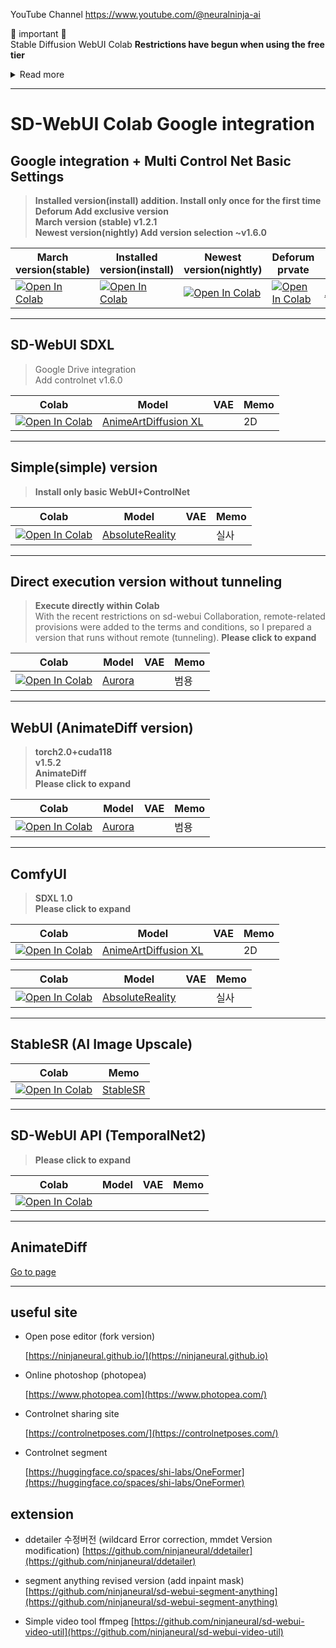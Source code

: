 YouTube Channel https://www.youtube.com/@neuralninja-ai

🚨 important 🚨 <br/> Stable Diffusion WebUI Colab **Restrictions have begun when using the free tier** <br/>

<details>
  <summary>Read more</summary>

# Currently, only a warning window has been added as a first step. I think there may be restrictions or sanctions in the future.

# 2023-06-28 I think a measure to disconnect when a warning window appears has been added -> Modifications have been made to prevent the warning window from appearing.
# 2023-06-28 (Saya pikir tindakan untuk memutuskan sambungan ketika jendela peringatan muncul telah ditambahkan -> Modifikasi telah dilakukan untuk mencegah jendela peringatan muncul.)
[Colab PM Twitter](https://twitter.com/thechrisperry/status/1649189902079381505)

> GPU go brrrrrrr
>
> We prioritize interactive laptop computing for free tier users; Stable Diffusion WebUI usage has grown significantly;  
> Our team's budget cannot support increased usage.

[Colab PM Reddit](https://old.reddit.com/r/StableDiffusion/comments/12t8tc7/is_colab_going_to_start_banning_people_who_use_it/jh2rwe1/)

> Colab PM Hiden.
>
> sorry. We're prioritizing interactive laptop computing for free tier users, and webui simply uses Colab as a handy free GPU.  
> We try to play it cool, but our usage has actually been increasing recently and we are seeing a very noticeable increase in our costs. There's only so much we can do with our budget!
>
> https://research.google.com/colaboratory/faq.html#limitations-and-restrictions
>
> So as a first step, we added warnings to the free tier.

# They say there are no plans to restrict paid (Pro) services for now.

[Colab PM Tweeter](https://twitter.com/thechrisperry/status/1649196140909428736)

> On paid plans webui There are no plans to limit use.

</details>

---

# SD-WebUI Colab Google integration

## Google integration + Multi Control Net Basic Settings

> **Installed version(install) addition. Install only once for the first time**  
> **Deforum Add exclusive version**  
> **March version (stable) v1.2.1**  
> **Newest version(nightly) Add version selection ~v1.6.0**  

| March version(stable)                                                                                                                                                                                  | Installed version(install)                                                                                                                                                                               | Newest version(nightly)                                                                                                                                                                                        | Deforum prvate                                                                                                                                                                                      | Model                                                                                  | VAE  | Memo                    |
| ------------------------------------------------------------------------------------------------------------------------------------------------------------------------------------------------ | ------------------------------------------------------------------------------------------------------------------------------------------------------------------------------------------------ | ------------------------------------------------------------------------------------------------------------------------------------------------------------------------------------------------ | ------------------------------------------------------------------------------------------------------------------------------------------------------------------------------------------------ | -------------------------------------------------------------------------------------- | ---- | ----------------------- |
| [![Open In Colab](https://colab.research.google.com/assets/colab-badge.svg)](https://colab.research.google.com/github/ninjaneural/webui/blob/master/stable/absolutereality_webui_colab.ipynb) | [![Open In Colab](https://raw.githubusercontent.com/ninjaneural/webui/master/icons/colab-badge-install.svg)](https://colab.research.google.com/github/ninjaneural/webui/blob/master/install/absolutereality_webui_colab.ipynb) | [![Open In Colab](https://raw.githubusercontent.com/ninjaneural/webui/master/icons/colab-badge-nightly.svg)](https://colab.research.google.com/github/Arykrishna/webui/blob/master/nightly/absolutereality_webui_colab.ipynb) | [![Open In Colab](https://colab.research.google.com/assets/colab-badge.svg)](https://colab.research.google.com/github/ninjaneural/webui/blob/master/deforum/absolutereality_webui_colab.ipynb) | [AbsoluteReality](https://civitai.com/models/81458/absolutereality)                    |  | 실사                      |


---

## SD-WebUI SDXL

> Google Drive integration  
> Add controlnet 
> v1.6.0  

| Colab                                                                                                                                                                                            | Model                                                                                  | VAE  | Memo                    |
| ------------------------------------------------------------------------------------------------------------------------------------------------------------------------------------------------ | -------------------------------------------------------------------------------------- | ---- | ----------------------- |
| [![Open In Colab](https://colab.research.google.com/assets/colab-badge.svg)](https://colab.research.google.com/github/ninjaneural/webui/blob/master/sdxl/anime_art_diffusion_xl_webui_colab.ipynb) | [AnimeArtDiffusion XL](https://civitai.com/models/117259/anime-art-diffusion-xl)                    |  | 2D                      |

---

## Simple(simple) version

> **Install only basic WebUI+ControlNet**  

| Colab                                                                                                                                                                                            | Model                                                                                  | VAE  | Memo                    |
| ------------------------------------------------------------------------------------------------------------------------------------------------------------------------------------------------ | -------------------------------------------------------------------------------------- | ---- | ----------------------- |
| [![Open In Colab](https://colab.research.google.com/assets/colab-badge.svg)](https://colab.research.google.com/github/ninjaneural/webui/blob/master/simple/absolutereality_webui_colab.ipynb) | [AbsoluteReality](https://civitai.com/models/81458/absolutereality)                    |  | 실사                      |




---

## Direct execution version without tunneling

> **Execute directly within Colab**  
> With the recent restrictions on sd-webui Collaboration, remote-related provisions were added to the terms and conditions, so I prepared a version that runs without remote (tunneling).
> **Please click to expand**

  
| Colab                                                                                                                                                                                            | Model                                                                                  | VAE  | Memo                    |
| ------------------------------------------------------------------------------------------------------------------------------------------------------------------------------------------------ | -------------------------------------------------------------------------------------- | ---- | ----------------------- |
| [![Open In Colab](https://colab.research.google.com/assets/colab-badge.svg)](https://colab.research.google.com/github/ninjaneural/webui/blob/master/direct/aurora_webui_colab.ipynb) | [Aurora](https://civitai.com/models/40199/aurora)                    |  | 범용                      |



---

## WebUI (AnimateDiff version)

> **torch2.0+cuda118**  
> **v1.5.2**  
> **AnimateDiff**  
> **Please click to expand**



| Colab                                                                                                                                                                                            | Model                                                                                  | VAE  | Memo                    |
| ------------------------------------------------------------------------------------------------------------------------------------------------------------------------------------------------ | -------------------------------------------------------------------------------------- | ---- | ----------------------- |
| [![Open In Colab](https://colab.research.google.com/assets/colab-badge.svg)](https://colab.research.google.com/github/ninjaneural/webui/blob/master/torch2/aurora_webui_colab.ipynb) | [Aurora](https://civitai.com/models/40199/aurora)                    |  | 범용                      |



---

## ComfyUI

> **SDXL 1.0**  
> **Please click to expand**

| Colab                                                                                                                                                                                            | Model                                                                                  | VAE  | Memo                    |
| ------------------------------------------------------------------------------------------------------------------------------------------------------------------------------------------------ | -------------------------------------------------------------------------------------- | ---- | ----------------------- |
| [![Open In Colab](https://colab.research.google.com/assets/colab-badge.svg)](https://colab.research.google.com/github/ninjaneural/webui/blob/master/comfyui_sdxl/anime_art_diffusion_xl_webui_colab.ipynb) | [AnimeArtDiffusion XL](https://civitai.com/models/117259/anime-art-diffusion-xl)                    |  | 2D                      |






| Colab                                                                                                                                                                                            | Model                                                                                  | VAE  | Memo                    |
| ------------------------------------------------------------------------------------------------------------------------------------------------------------------------------------------------ | -------------------------------------------------------------------------------------- | ---- | ----------------------- |
| [![Open In Colab](https://colab.research.google.com/assets/colab-badge.svg)](https://colab.research.google.com/github/ninjaneural/webui/blob/master/comfyui/absolutereality_webui_colab.ipynb) | [AbsoluteReality](https://civitai.com/models/81458/absolutereality)                    |  | 실사                      |




---

## StableSR (AI Image Upscale)

| Colab                                                                                                                                                                     | Memo                                                         |
| ------------------------------------------------------------------------------------------------------------------------------------------------------------------------- | ------------------------------------------------------------ |
| [![Open In Colab](https://colab.research.google.com/assets/colab-badge.svg)](https://colab.research.google.com/github/ninjaneural/webui/blob/master/colab/stablesr.ipynb) | [StableSR](https://github.com/pkuliyi2015/sd-webui-stablesr) |

---

## SD-WebUI API (TemporalNet2)

> **Please click to expand**


| Colab                                                                                                                                                                                            | Model                                                                                  | VAE  | Memo                    |
| ------------------------------------------------------------------------------------------------------------------------------------------------------------------------------------------------ | -------------------------------------------------------------------------------------- | ---- | ----------------------- |
| [![Open In Colab](https://colab.research.google.com/assets/colab-badge.svg)](https://colab.research.google.com/github/ninjaneural/webui/blob/master/api/aurora_webui_colab.ipynb) |        




---

## AnimateDiff

[Go to page](https://github.com/ninjaneural/webui/tree/master/animatediff)

---

## useful site

- Open pose editor (fork version)

  [https://ninjaneural.github.io/](https://ninjaneural.github.io)

- Online photoshop (photopea)

  [https://www.photopea.com](https://www.photopea.com/)

- Controlnet sharing site

  [https://controlnetposes.com/](https://controlnetposes.com/)

- Controlnet segment

  [https://huggingface.co/spaces/shi-labs/OneFormer](https://huggingface.co/spaces/shi-labs/OneFormer)

## extension 

- ddetailer 수정버전 (wildcard Error correction, mmdet Version modification)
  [https://github.com/ninjaneural/ddetailer](https://github.com/ninjaneural/ddetailer)

- segment anything revised version (add inpaint mask)
  [https://github.com/ninjaneural/sd-webui-segment-anything](https://github.com/ninjaneural/sd-webui-segment-anything)

- Simple video tool ffmpeg
  [https://github.com/ninjaneural/sd-webui-video-util](https://github.com/ninjaneural/sd-webui-video-util)
